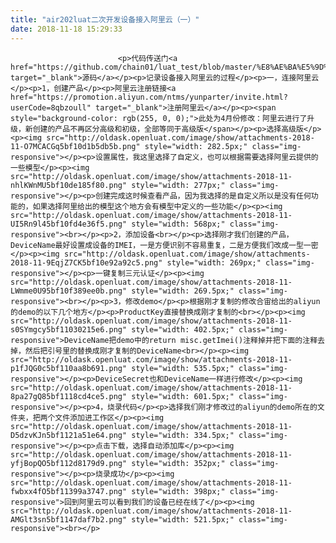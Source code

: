 ```yaml
---
title: "air202luat二次开发设备接入阿里云（一）"
date: 2018-11-18 15:29:33
---
```






                            <p>代码传送门<a href="https://github.com/chain01/luat_test/blob/master/%E8%AE%BA%E5%9D%9B%E8%BF%9E%E6%8E%A5%E9%98%BF%E9%87%8C%E4%BA%91%E6%95%99%E7%A8%8B%E4%BB%A3%E7%A0%81/testALiYun.lua" target="_blank">源码</a></p><p>记录设备接入阿里云的过程</p><p>一，连接阿里云</p><p>1，创建产品</p><p>阿里云注册链接<a href="https://promotion.aliyun.com/ntms/yunparter/invite.html?userCode=8qbzoull" target="_blank">注册阿里云</a></p><p><span style="background-color: rgb(255, 0, 0);">此处为4月份修改：阿里云进行了升级，新创建的产品不再区分高级和初级，全部等同于高级版</span></p><p>选择高级版</p><p><img src="http://oldask.openluat.com/image/show/attachments-2018-11-O7MCACGq5bf10d1b5db5b.png" style="width: 282.5px;" class="img-responsive"></p><p>设置属性，我这里选择了自定义，也可以根据需要选择阿里云提供的一些模型</p><p><img src="http://oldask.openluat.com/image/show/attachments-2018-11-nhlKWnMU5bf10de185f80.png" style="width: 277px;" class="img-responsive"></p><p>创建完成这时候查看产品，因为我选择的是自定义所以是没有任何功能的，如果选择阿里给出的模型这个地方会有模型中定义的一些功能</p><p><img src="http://oldask.openluat.com/image/show/attachments-2018-11-UI5Rn9l45bf10fd4e36f5.png" style="width: 568px;" class="img-responsive"><br></p><p>2，添加设备<br></p><p>选择刚才我们创建的产品，DeviceName最好设置成设备的IMEI，一是方便识别不容易重复，二是方便我们改成一型一密</p><p><img src="http://oldask.openluat.com/image/show/attachments-2018-11-9EqjZ7CK5bf10e92a92c5.png" style="width: 269px;" class="img-responsive"></p><p>一键复制三元认证</p><p><img src="http://oldask.openluat.com/image/show/attachments-2018-11-LWmme0U95bf10f389ee0b.png" style="width: 269.5px;" class="img-responsive"><br></p><p>3，修改demo</p><p>根据刚才复制的修改合宙给出的aliyun的demo的以下几个地方</p><p>ProductKey直接替换成刚才复制的<br></p><p><img src="http://oldask.openluat.com/image/show/attachments-2018-11-s0SYmgcy5bf11030215e6.png" style="width: 402.5px;" class="img-responsive">DeviceName把demo中的return misc.getImei()注释掉并把下面的注释去掉，然后把引号里的替换成刚才复制的DeviceName<br></p><p><img src="http://oldask.openluat.com/image/show/attachments-2018-11-p1fJQG0c5bf110aa8b691.png" style="width: 535.5px;" class="img-responsive"></p><p>DeviceSecret也和DeviceName一样进行修改</p><p><img src="http://oldask.openluat.com/image/show/attachments-2018-11-8pa27gQ85bf1118cd4ce5.png" style="width: 601.5px;" class="img-responsive"></p><p>4，烧录代码</p><p>选择我们刚才修改过的aliyun的demo所在的文件夹，把两个文件添加进工作区</p><p><img src="http://oldask.openluat.com/image/show/attachments-2018-11-D5dzvKJn5bf1121a51e64.png" style="width: 334.5px;" class="img-responsive"></p><p>点击下载，选择自动添加库</p><p><img src="http://oldask.openluat.com/image/show/attachments-2018-11-yfjBopQO5bf112d8179d9.png" style="width: 352px;" class="img-responsive"></p><p>烧录成功</p><p><img src="http://oldask.openluat.com/image/show/attachments-2018-11-fwbxx4fO5bf11399a3747.png" style="width: 398px;" class="img-responsive">回到阿里云可以看到我们的设备已经在线了</p><p><img src="http://oldask.openluat.com/image/show/attachments-2018-11-AMGlt3sn5bf1147daf7b2.png" style="width: 521.5px;" class="img-responsive"><br></p>



